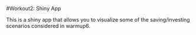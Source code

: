 #Workout2: Shiny App

This is a shiny app that allows you to visualize some of the saving/investing scenarios considered in warmup6.
